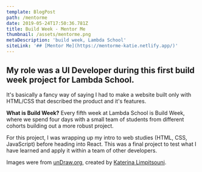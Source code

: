 ```yaml
---
template: BlogPost
path: /mentorme
date: 2019-05-24T17:50:36.781Z
title: Build Week - Mentor Me
thumbnail: /assets/mentorme.png
metaDescription: 'build week, Lambda School'
siteLink: '## [Mentor Me](https://mentorme-katie.netlify.app/)'
---
```

## My role was a UI Developer during this first build week project for Lambda School.

It's basically a fancy way of saying I had to make a website built only with HTML/CSS that described the product and it's features. 

**What is Build Week?** Every fifth week at Lambda School is Build Week, where we spend four days with a small team of students from different cohorts building out a more robust project.

For this project, I was wrapping up my intro to web studies (HTML, CSS, JavaScript) before heading into React. This was a final project to test what I have learned and apply it within a team of other developers.

Images were from [unDraw.org](https://undraw.co/), created by [Katerina Limpitsouni](https://twitter.com/ninaLimpi).
